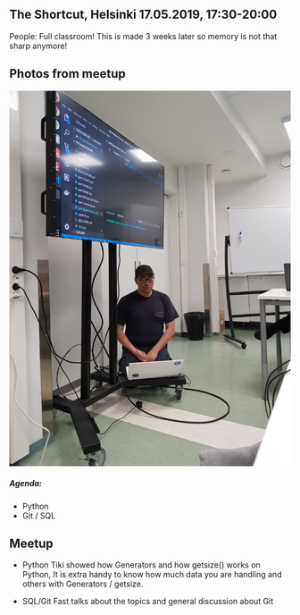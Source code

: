 ## The Shortcut, Helsinki 17.05.2019, 17:30-20:00
People: Full classroom! This is made 3 weeks later so memory is not that sharp anymore!

## Photos from meetup

![Photo](/img/2019-05-17.jpg)


##### Agenda:
- Python 
- Git / SQL


## Meetup
* Python
    Tiki showed how Generators and how getsize() works on Python, It is extra handy to know how much data you are handling and others with Generators / getsize.


* SQL/Git
    Fast talks about the topics and general discussion about Git

    
